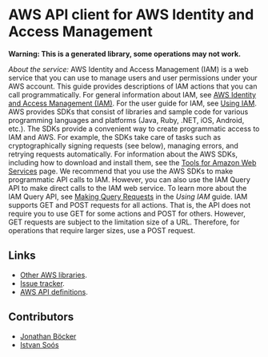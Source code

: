 # AWS API client for AWS Identity and Access Management

**Warning: This is a generated library, some operations may not work.**

*About the service:*
AWS Identity and Access Management (IAM) is a web service that you can use
to manage users and user permissions under your AWS account. This guide
provides descriptions of IAM actions that you can call programmatically. For
general information about IAM, see <a href="http://aws.amazon.com/iam/">AWS
Identity and Access Management (IAM)</a>. For the user guide for IAM, see <a
href="https://docs.aws.amazon.com/IAM/latest/UserGuide/">Using IAM</a>.
<note>
AWS provides SDKs that consist of libraries and sample code for various
programming languages and platforms (Java, Ruby, .NET, iOS, Android, etc.).
The SDKs provide a convenient way to create programmatic access to IAM and
AWS. For example, the SDKs take care of tasks such as cryptographically
signing requests (see below), managing errors, and retrying requests
automatically. For information about the AWS SDKs, including how to download
and install them, see the <a href="http://aws.amazon.com/tools/">Tools for
Amazon Web Services</a> page.
</note>
We recommend that you use the AWS SDKs to make programmatic API calls to
IAM. However, you can also use the IAM Query API to make direct calls to the
IAM web service. To learn more about the IAM Query API, see <a
href="https://docs.aws.amazon.com/IAM/latest/UserGuide/IAM_UsingQueryAPI.html">Making
Query Requests</a> in the <i>Using IAM</i> guide. IAM supports GET and POST
requests for all actions. That is, the API does not require you to use GET
for some actions and POST for others. However, GET requests are subject to
the limitation size of a URL. Therefore, for operations that require larger
sizes, use a POST request.

## Links

- [Other AWS libraries](https://github.com/agilord/aws_client/tree/master/generated).
- [Issue tracker](https://github.com/agilord/aws_client/issues).
- [AWS API definitions](https://github.com/aws/aws-sdk-js/tree/master/apis).

## Contributors

- [Jonathan Böcker](https://github.com/Schwusch)
- [Istvan Soós](https://github.com/isoos)

